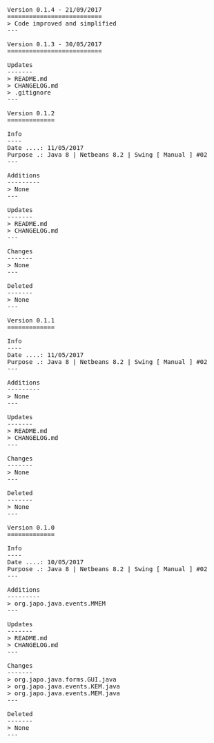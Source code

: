 <pre>

Version 0.1.4 - 21/09/2017
==========================
> Code improved and simplified
---

Version 0.1.3 - 30/05/2017
==========================

Updates
-------
> README.md
> CHANGELOG.md
> .gitignore
---

Version 0.1.2
=============

Info
----
Date ....: 11/05/2017
Purpose .: Java 8 | Netbeans 8.2 | Swing [ Manual ] #02
---

Additions
---------
> None
---

Updates
-------
> README.md
> CHANGELOG.md
---

Changes
-------
> None
---

Deleted
-------
> None
---

Version 0.1.1
=============

Info
----
Date ....: 11/05/2017
Purpose .: Java 8 | Netbeans 8.2 | Swing [ Manual ] #02
---

Additions
---------
> None
---

Updates
-------
> README.md
> CHANGELOG.md
---

Changes
-------
> None
---

Deleted
-------
> None
---

Version 0.1.0
=============

Info
----
Date ....: 10/05/2017
Purpose .: Java 8 | Netbeans 8.2 | Swing [ Manual ] #02
---

Additions
---------
> org.japo.java.events.MMEM
---

Updates
-------
> README.md
> CHANGELOG.md
---

Changes
-------
> org.japo.java.forms.GUI.java
> org.japo.java.events.KEM.java
> org.japo.java.events.MEM.java
---

Deleted
-------
> None
---

</pre>